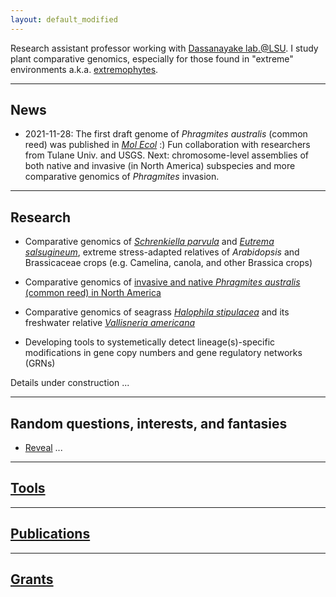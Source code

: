 ```yaml
---
layout: default_modified
---
```

Research assistant professor working with [Dassanayake lab.@LSU](https://www.lsugenomics.org/). I study plant comparative genomics, especially for those found in "extreme" environments a.k.a. [extremophytes](https://extremeplants.org/what-is-an-extremophyte/).

___
## News 

- 2021-11-28: The first draft genome of _Phragmites australis_ (common reed) was published in [_Mol Ecol_](https://doi.org/10.1111/mec.16293) :) Fun collaboration with researchers from Tulane Univ. and USGS. Next: chromosome-level assemblies of both native and invasive (in North America) subspecies and more comparative genomics of _Phragmites_ invasion.

___
## Research

- Comparative genomics of [_Schrenkiella parvula_](https://extremeplants.org/species/schrenkiella-parvula/?ms=halophytes) and [_Eutrema salsugineum_](https://extremeplants.org/species/eutrema-salsugineum/?ms=halophytes), extreme stress-adapted relatives of _Arabidopsis_ and Brassicaceae crops (e.g. Camelina, canola, and other Brassica crops)

- Comparative genomics of [invasive and native _Phragmites australis_ (common reed) in North America](https://nas.er.usgs.gov/queries/greatlakes/FactSheet.aspx?Species_ID=2937)

- Comparative genomics of seagrass [_Halophila stipulacea_](https://www.gidon-winters.com/research) and its freshwater relative [_Vallisneria americana_](https://plants.ifas.ufl.edu/plant-directory/vallisneria-americana/)

- Developing tools to systemetically detect lineage(s)-specific modifications in gene copy numbers and gene regulatory networks (GRNs)

Details under construction ...

___
## Random questions, interests, and fantasies
- [Reveal](reveal.md) ...

___
## [Tools](tools.md)

___
## [Publications](publications.md)

___
## [Grants](grants.md)
